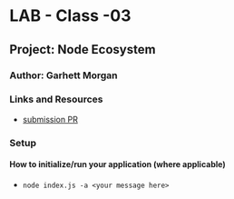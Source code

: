 
# LAB - Class -03


## Project: Node Ecosystem

### Author: Garhett Morgan

### Links and Resources

- [submission PR](https://github.com/garhett-401/notes/pull/1)



### Setup


#### How to initialize/run your application (where applicable)


- `node index.js -a <your message here> `



